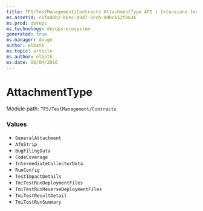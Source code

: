 ```yaml
---
title: TFS/TestManagement/Contracts AttachmentType API | Extensions for Visual Studio Team Services
ms.assetid: c6fad8b2-b0ec-b9d7-3ccb-89bc652f8636
ms.prod: devops
ms.technology: devops-ecosystem
generated: true
ms.manager: douge
author: elbatk
ms.topic: article
ms.author: elbatk
ms.date: 08/04/2016
---
```


# AttachmentType

Module path: `TFS/TestManagement/Contracts`

### Values

* `GeneralAttachment` 
* `AfnStrip` 
* `BugFilingData` 
* `CodeCoverage` 
* `IntermediateCollectorData` 
* `RunConfig` 
* `TestImpactDetails` 
* `TmiTestRunDeploymentFiles` 
* `TmiTestRunReverseDeploymentFiles` 
* `TmiTestResultDetail` 
* `TmiTestRunSummary` 
